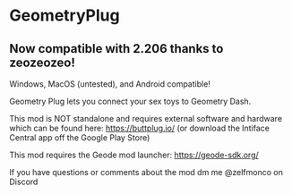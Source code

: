 # GeometryPlug

## Now compatible with 2.206 thanks to zeozeozeo!

Windows, MacOS (untested), and Android compatible!

Geometry Plug lets you connect your sex toys to Geometry Dash.

This mod is NOT standalone and requires external software and hardware which can be found here: https://buttplug.io/ (or download the Intiface Central app off the Google Play Store)

This mod requires the Geode mod launcher: https://geode-sdk.org/

If you have questions or comments about the mod dm me @zelfmonco on Discord
